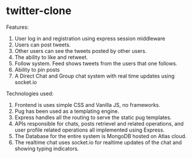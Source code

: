 # twitter-clone

Features:
1. User log in and registration using express session middleware 
2. Users can post tweets. 
3. Other users can see the tweets posted by other users. 
4. The ability to like and retweet.
5. Follow system. Feed shows tweets from the users that one follows. 
6. Ability to pin posts 
7. A Direct Chat and Group chat system with real time updates using socket.io  

Technologies used:
1. Frontend is uses simple CSS and Vanilla JS, no frameworks. 
2. Pug has been used as a templating engine. 
3. Express handles all the routing to serve the static pug templates. 
4. APIs responsible for chats, posts retrievel and related operations, and user profile related operations all implemented using Express. 
5. The Database for the entire system is MongoDB hosted on Atlas cloud. 
6. The realtime chat uses socket.io for realtime updates of the chat and showing typing indicators. 
